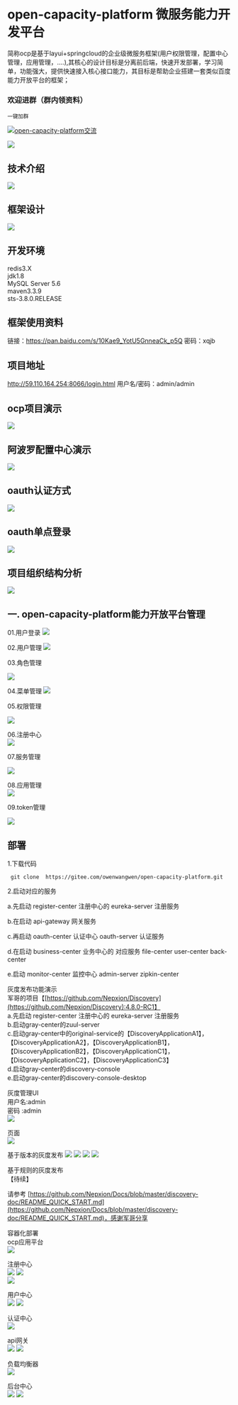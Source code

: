 # open-capacity-platform 微服务能力开发平台 
 
简称ocp是基于layui+springcloud的企业级微服务框架(用户权限管理，配置中心管理，应用管理，....),其核心的设计目标是分离前后端，快速开发部署，学习简单，功能强大，提供快速接入核心接口能力，其目标是帮助企业搭建一套类似百度能力开放平台的框架；


### 欢迎进群（群内领资料）

`一键加群`

<a target="_blank" href="https://jq.qq.com/?_wv=1027&k=5JSjd5D"><img border="0" src="//pub.idqqimg.com/wpa/images/group.png" alt="open-capacity-platform交流" title="open-capacity-platform交流"></a>

![](https://i.imgur.com/kxpc628.png) 

##   技术介绍 
![](https://i.imgur.com/29QKUkG.png)  
##   框架设计
![](https://i.imgur.com/vn03vIX.jpg)

## 开发环境  
redis3.X  
jdk1.8  
MySQL Server 5.6  
maven3.3.9  
sts-3.8.0.RELEASE  

##  框架使用资料   
链接：https://pan.baidu.com/s/10Kae9_YotU5GnneaCk_p5Q 
密码：xqjb


##  项目地址
http://59.110.164.254:8066/login.html 用户名/密码：admin/admin

##  ocp项目演示
 
![](http://img1.ph.126.net/WAraEeweVw2SyTUSG1dT6Q==/3887169428474612491.gif) 


## 阿波罗配置中心演示  
![](http://img2.ph.126.net/-cKtj6Wia_q6YiZKV-IOsQ==/295548725646480248.gif)


## oauth认证方式    
![](https://i.imgur.com/MUCa4x6.gif)
## oauth单点登录   
![](https://i.imgur.com/PwcuvoC.gif)

## 项目组织结构分析 

 ![](https://i.imgur.com/EMvYmyr.png)




## 一. open-capacity-platform能力开放平台管理    
   
01.用户登录
![](https://i.imgur.com/4PKB9CF.png)

02.用户管理
![](https://i.imgur.com/j4ThxL5.png)

03.角色管理

![](https://i.imgur.com/IrtLUDg.png)

04.菜单管理
![](https://i.imgur.com/j269pA8.png)


05.权限管理

![](https://i.imgur.com/s6l27rb.png)


06.注册中心   
 ![](https://i.imgur.com/zwaKg01.png)



07.服务管理

![](https://i.imgur.com/2ufms9u.png)

08.应用管理  
![](https://i.imgur.com/LC7UI5X.png)


09.token管理

![](https://i.imgur.com/Pg80eh1.png)





## 部署 

1.下载代码

```
 git clone  https://gitee.com/owenwangwen/open-capacity-platform.git
```

2.启动对应的服务

a.先启动 register-center 注册中心的 eureka-server 注册服务

b.在启动 api-gateway 网关服务

c.再启动 oauth-center 认证中心 oauth-server 认证服务

d.在启动 business-center 业务中心的 对应服务 file-center user-center back-center

e.启动 monitor-center 监控中心 admin-server zipkin-center


  

灰度发布功能演示  
军哥的项目【[https://github.com/Nepxion/Discovery](https://github.com/Nepxion/Discovery):4.8.0-RC1】  
a.先启动 register-center 注册中心的 eureka-server 注册服务  
b.启动gray-center的zuul-server  
c.启动gray-center中的original-service的【DiscoveryApplicationA1】，【DiscoveryApplicationA2】，【DiscoveryApplicationB1】，【DiscoveryApplicationB2】，【DiscoveryApplicationC1】，【DiscoveryApplicationC2】，【DiscoveryApplicationC3】  
d.启动gray-center的discovery-console  
e.启动gray-center的discovery-console-desktop  

 
灰度管理UI  
用户名:admin      
密码  :admin  
![](https://i.imgur.com/QINO2jZ.png)

页面   
![](https://i.imgur.com/o4Lifbi.png)

基于版本的灰度发布
![](https://i.imgur.com/nWEwwqv.png)
![](https://i.imgur.com/7GeY6ws.png)
![](https://i.imgur.com/jvLTe0N.png)
![](https://i.imgur.com/LfrJKQH.png)

基于规则的灰度发布  
【待续】

请参考
[https://github.com/Nepxion/Docs/blob/master/discovery-doc/README_QUICK_START.md](https://github.com/Nepxion/Docs/blob/master/discovery-doc/README_QUICK_START.md)，感谢军哥分享  

 
容器化部署  
ocp应用平台    
![](http://img2.ph.126.net/y13TgCVkI80ae7G3n1A9KA==/6597948276449826809.png)  

注册中心    
![](http://img1.ph.126.net/lmUPx8HVCqJcYoWS9rTttg==/149463212733907927.png)
![](http://img0.ph.126.net/QlFe6b68aDowIJ5TtrKssA==/2022679182743353608.png)    
![](http://img1.ph.126.net/9X_TxaEaVKUO22G_ZIzozA==/1872934495133335456.png)    


用户中心    
![](http://img2.ph.126.net/yl1gevE5UngxOtPmf7tC0A==/6597345744077955611.png) 
![](http://img0.ph.126.net/E4mbUIYTYRgw8OHy0nFxJA==/6597829529193908409.png)  
 

认证中心   
![](http://img1.ph.126.net/YLk9hvRy_oAU2IvIAkJHlg==/6597660204403980151.png)

api网关   
![](http://img1.ph.126.net/qHcPvCZzEfD4q4ywiMnmOA==/2670634579131172549.png) 
![](http://img2.ph.126.net/ZlXSke9CftUBzD8rYlTDaw==/6597374331380276267.png) 

负载均衡器  
![](http://img1.ph.126.net/Sm0cqs_bviRsML2VPM2hgw==/1491535901690337271.png)


后台中心  
![](http://img1.ph.126.net/htjV0GHm1PB7y3Bo0NBTzA==/797981559075261049.png)
![](http://img0.ph.126.net/HHuE9XmggkqtsUAS3eiJxg==/6597926286217145493.png)


